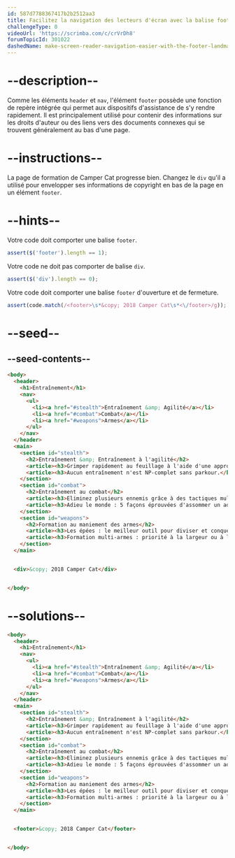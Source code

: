 ```yaml
---
id: 587d7788367417b2b2512aa3
title: Facilitez la navigation des lecteurs d'écran avec la balise footer
challengeType: 0
videoUrl: 'https://scrimba.com/c/crVrDh8'
forumTopicId: 301022
dashedName: make-screen-reader-navigation-easier-with-the-footer-landmark
---
```


# --description--

Comme les éléments `header` et `nav`, l'élément `footer` possède une fonction de repère intégrée qui permet aux dispositifs d'assistance de s'y rendre rapidement. Il est principalement utilisé pour contenir des informations sur les droits d'auteur ou des liens vers des documents connexes qui se trouvent généralement au bas d'une page.

# --instructions--

La page de formation de Camper Cat progresse bien. Changez le `div` qu'il a utilisé pour envelopper ses informations de copyright en bas de la page en un élément `footer`.

# --hints--

Votre code doit comporter une balise `footer`.

```js
assert($('footer').length == 1);
```

Votre code ne doit pas comporter de balise `div`.

```js
assert($('div').length == 0);
```

Votre code doit comporter une balise `footer` d'ouverture et de fermeture.

```js
assert(code.match(/<footer>\s*&copy; 2018 Camper Cat\s*<\/footer>/g));
```

# --seed--

## --seed-contents--

```html
<body>
  <header>
    <h1>Entraînement</h1>
    <nav>
      <ul>
        <li><a href="#stealth">Entraînement &amp; Agilité</a></li>
        <li><a href="#combat">Combat</a></li>
        <li><a href="#weapons">Armes</a></li>
      </ul>
    </nav>
  </header>
  <main>
    <section id="stealth">
      <h2>Entraînement &amp; Entraînement à l'agilité</h2>
      <article><h3>Grimper rapidement au feuillage à l'aide d'une approche par arbre à portée minimale</h3></article>
      <article><h3>Aucun entraînement n'est NP-complet sans parkour.</h3></article>
    </section>
    <section id="combat">
      <h2>Entraînement au combat</h2>
      <article><h3>Eliminez plusieurs ennemis grâce à des tactiques multidimensionnelles.</h3></article>
      <article><h3>Adieu le monde : 5 façons éprouvées d'assommer un adversaire</h3></article>
    </section>
    <section id="weapons">
      <h2>Formation au maniement des armes</h2>
      <article><h3>Les épées : le meilleur outil pour diviser et conquérir littéralement</h3></article>
      <article><h3>Formation multi-armes : priorité à la largeur ou à la profondeur ?</h3></article>
    </section>
  </main>


  <div>&copy; 2018 Camper Cat</div>


</body>
```

# --solutions--

```html
<body>
  <header>
    <h1>Entraînement</h1>
    <nav>
      <ul>
        <li><a href="#stealth">Entraînement &amp; Agilité</a></li>
        <li><a href="#combat">Combat</a></li>
        <li><a href="#weapons">Armes</a></li>
      </ul>
    </nav>
  </header>
  <main>
    <section id="stealth">
      <h2>Entraînement &amp; Entraînement à l'agilité</h2>
      <article><h3>Grimper rapidement au feuillage à l'aide d'une approche par arbre à portée minimale</h3></article>
      <article><h3>Aucun entraînement n'est NP-complet sans parkour.</h3></article>
    </section>
    <section id="combat">
      <h2>Entraînement au combat</h2>
      <article><h3>Eliminez plusieurs ennemis grâce à des tactiques multidimensionnelles.</h3></article>
      <article><h3>Adieu le monde : 5 façons éprouvées d'assommer un adversaire</h3></article>
    </section>
    <section id="weapons">
      <h2>Formation au maniement des armes</h2>
      <article><h3>Les épées : le meilleur outil pour diviser et conquérir littéralement</h3></article>
      <article><h3>Formation multi-armes : priorité à la largeur ou à la profondeur ?</h3></article>
    </section>
  </main>


  <footer>&copy; 2018 Camper Cat</footer>


</body>
```
